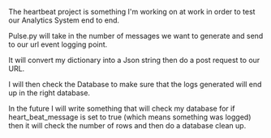 The heartbeat project is something I'm working on at work in 
order to test our Analytics System end to end.

Pulse.py will take in the number of messages we want to
generate and send to our url event logging point. 

It will convert my dictionary into a Json string then 
do a post request to our URL. 

I will then check the Database to make sure that the logs 
generated will end up in the right database. 

In the future I will write something that will check 
my database for if heart_beat_message is set to true
(which means something was logged) then it will check the
number of rows and then do a database clean up. 



